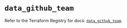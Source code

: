 # `data_github_team`

Refer to the Terraform Registry for docs: [`data_github_team`](https://registry.terraform.io/providers/integrations/github/6.2.1/docs/data-sources/team).
